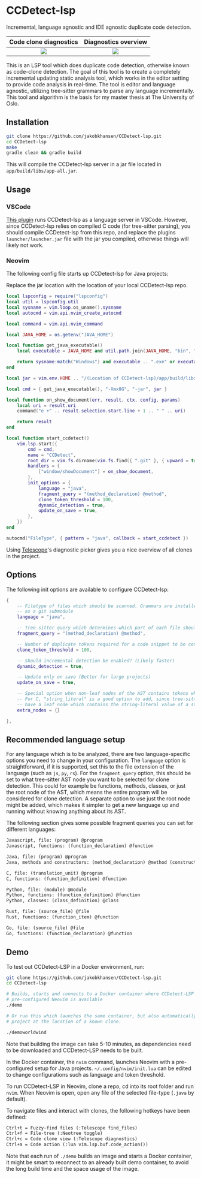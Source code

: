 # CCDetect-lsp

Incremental, language agnostic and IDE agnostic duplicate code detection.

|                                          Code clone diagnostics                                           |                                           Diagnostics overview                                            |
| :-------------------------------------------------------------------------------------------------------: | :-------------------------------------------------------------------------------------------------------: |
| ![](https://user-images.githubusercontent.com/8071566/217652306-e46e8fd1-2ba4-4d46-8442-85538da18283.png) | ![](https://user-images.githubusercontent.com/8071566/217652682-dd38eb9c-a746-406e-85d5-f6144a8ba945.png) |

This is an LSP tool which does duplicate code detection, otherwise known as code-clone
detection. The goal of this tool is to create a completely incremental updating static
analysis tool, which works in the editor setting to provide code analysis in real-time.
The tool is editor and language agnostic, utilizing tree-sitter grammars to parse any
language incrementally. This tool and algorithm is the basis for my master thesis at The
University of Oslo.

## Installation

```bash
git clone https://github.com/jakobkhansen/CCDetect-lsp.git
cd CCDetect-lsp
make
gradle clean && gradle build
```

This will compile the CCDetect-lsp server in a jar file located in
`app/build/libs/app-all.jar`.

## Usage

### VSCode

[This plugin](https://github.com/jakobkhansen/CCDetect-vscode) runs CCDetect-lsp as a
language server in VSCode. However, since CCDetect-lsp relies on compiled C code (for
tree-sitter parsing), you should compile CCDetect-lsp from this repo, and replace the
plugins `launcher/launcher.jar` file with the jar you compiled, otherwise things will
likely not work.

### Neovim

The following config file starts up CCDetect-lsp for Java projects:

Replace the jar location with the location of your local CCDetect-lsp repo.

```lua
local lspconfig = require("lspconfig")
local util = lspconfig.util
local sysname = vim.loop.os_uname().sysname
local autocmd = vim.api.nvim_create_autocmd

local command = vim.api.nvim_command

local JAVA_HOME = os.getenv("JAVA_HOME")

local function get_java_executable()
    local executable = JAVA_HOME and util.path.join(JAVA_HOME, "bin", "java") or "java"

    return sysname:match("Windows") and executable .. ".exe" or executable
end

local jar = vim.env.HOME .. "/(Location of CCDetect-lsp)/app/build/libs/app-all.jar"

local cmd = { get_java_executable(), "-Xmx8G", "-jar", jar }

local function on_show_document(err, result, ctx, config, params)
    local uri = result.uri
    command("e +" .. result.selection.start.line + 1 .. " " .. uri)

    return result
end

local function start_ccdetect()
    vim.lsp.start({
        cmd = cmd,
        name = "CCDetect",
        root_dir = vim.fs.dirname(vim.fs.find({ ".git" }, { upward = true })[1]),
        handlers = {
            ["window/showDocument"] = on_show_document,
        },
        init_options = {
            language = "java",
            fragment_query = "(method_declaration) @method",
            clone_token_threshold = 100,
            dynamic_detection = true,
            update_on_save = true,
        },
    })
end

autocmd("FileType", { pattern = "java", callback = start_ccdetect })
```

Using [Telescope](https://github.com/nvim-telescope/telescope.nvim)'s diagnostic picker
gives you a nice overview of all clones in the project.

## Options

The following init options are available to configure CCDetect-lsp:

```lua
{
    -- Filetype of files which should be scanned. Grammars are installed under `grammars/`
    -- as a git submodule
    language = "java",

    -- Tree-sitter query which determines which part of each file should be considered
    fragment_query = "(method_declaration) @method",

    -- Number of duplicate tokens required for a code snippet to be considered a clone
    clone_token_threshold = 100,

    -- Should incremental detection be enabled? (Likely faster)
    dynamic_detection = true,

    -- Update only on save (Better for large projects)
    update_on_save = true,

    -- Special option when non-leaf nodes of the AST contains tokens which should be considered.
    -- For C, "string_literal" is a good option to add, since tree-sitter grammar of C doesn't
    -- have a leaf node which contains the string-literal value of a string
    extra_nodes = {}

},
```

## Recommended language setup

For any language which is to be analyzed, there are two language-specific options you need
to change in your configuration. The `language` option is straightforward, if it is
supported, set this to the file extension of the language (such as `js`, `py`, `rs`).
For the `fragment_query` option, this should be set to what tree-sitter AST node you want
to be selected for clone detection. This could for example be functions, methods, classes,
or just the root node of the AST, which means the entire program will be considered for
clone detection. A separate option to use just the root node might be added, which makes
it simpler to get a new language up and running without knowing anything about its AST.

The following section gives some possible fragment queries you can set for different
languages:

```txt
Javascript, file: (program) @program
Javascript, functions: (function_declaration) @function

Java, file: (program) @program
Java, methods and constructors: (method_declaration) @method (constructor_declaration) @constructor

C, file: (translation_unit) @program
C, functions: (function_definition) @function

Python, file: (module) @module
Python, functions: (function_definition) @function
Python, classes: (class_definition) @class

Rust, file: (source_file) @file
Rust, functions: (function_item) @function

Go, file: (source_file) @file
Go, functions: (function_declaration) @function
```

## Demo

To test out CCDetect-LSP in a Docker environment, run:

```bash
git clone https://github.com/jakobkhansen/CCDetect-lsp.git
cd CCDetect-lsp

# Builds, starts and connects to a Docker container where CCDetect-LSP and a
# pre-configured Neovim is available
./demo

# Or run this which launches the same container, but also automatically starts Neovim in a
# project at the location of a known clone.

./demoworldwind
```

Note that building the image can take 5-10 minutes, as dependencies need to be downloaded
and CCDetect-LSP needs to be built.

In the Docker container, the `nvim` command, launches Neovim with a pre-configured setup
for Java projects. `~/.config/nvim/init.lua` can be edited to change configurations such
as language and token threshold.

To run CCDetect-LSP in Neovim, clone a repo, cd into its root folder and run `nvim`. When
Neovim is open, open any file of the selected file-type (`.java` by default).

To navigate files and interact with clones, the following hotkeys have been defined:

```txt
Ctrl+t = Fuzzy-find files (:Telescope find_files)
Ctrl+f = File-tree (:Neotree toggle)
Ctrl+c = Code clone view (:Telescope diagnostics)
Ctrl+a = Code action (:lua vim.lsp.buf.code_action())
```

Note that each run of `./demo` builds an image and starts a Docker container, it might be
smart to reconnect to an already built demo container, to avoid the long build time and
the space usage of the image.
